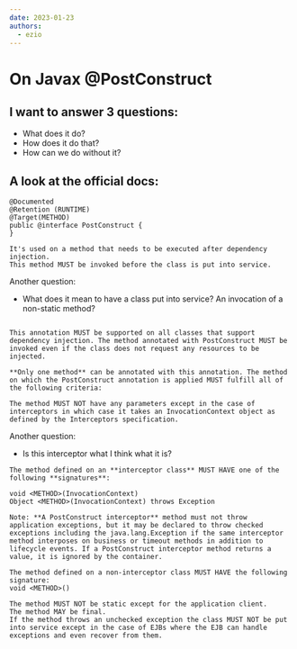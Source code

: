 ```yaml
---
date: 2023-01-23
authors:
  - ezio
---
```

# On Javax @PostConstruct

## I want to answer 3 questions:
- What does it do?
- How does it do that?
- How can we do without it?

## A look at the official docs:

```
@Documented
@Retention (RUNTIME)
@Target(METHOD)
public @interface PostConstruct {
}

It's used on a method that needs to be executed after dependency injection. 
This method MUST be invoked before the class is put into service. 
```

Another question:
- What does it mean to have a class put into service? An invocation of a non-static method?

```

This annotation MUST be supported on all classes that support dependency injection. The method annotated with PostConstruct MUST be invoked even if the class does not request any resources to be injected. 

**Only one method** can be annotated with this annotation. The method on which the PostConstruct annotation is applied MUST fulfill all of the following criteria:

The method MUST NOT have any parameters except in the case of interceptors in which case it takes an InvocationContext object as defined by the Interceptors specification.

```
Another question:
- Is this interceptor what I think what it is?
 
```
The method defined on an **interceptor class** MUST HAVE one of the following **signatures**:

void <METHOD>(InvocationContext)
Object <METHOD>(InvocationContext) throws Exception

Note: **A PostConstruct interceptor** method must not throw application exceptions, but it may be declared to throw checked exceptions including the java.lang.Exception if the same interceptor method interposes on business or timeout methods in addition to lifecycle events. If a PostConstruct interceptor method returns a value, it is ignored by the container.

The method defined on a non-interceptor class MUST HAVE the following signature:
void <METHOD>()

The method MUST NOT be static except for the application client.
The method MAY be final.
If the method throws an unchecked exception the class MUST NOT be put into service except in the case of EJBs where the EJB can handle exceptions and even recover from them.
```



